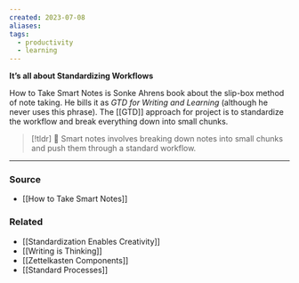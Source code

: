 ```yaml
---
created: 2023-07-08
aliases: 
tags:
  - productivity
  - learning
---
```

**It’s all about Standardizing Workflows**

How to Take Smart Notes is Sonke Ahrens book about the slip-box method of note taking. He bills it as *GTD for Writing and Learning* (although he never uses this phrase). The [[GTD]] approach for project is to standardize the workflow and break everything down into small chunks. 

> [!tldr] 🤌 Smart notes involves breaking down notes into small chunks and push them through a standard workflow.

---
### Source
- [[How to Take Smart Notes]]

### Related
- [[Standardization Enables Creativity]] 
- [[Writing is Thinking]] 
- [[Zettelkasten Components]] 
- [[Standard Processes]]